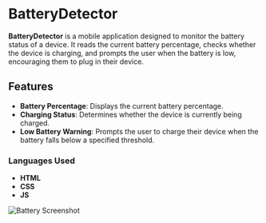 # BatteryDetector

**BatteryDetector** is a mobile application designed to monitor the battery status of a device. It reads the current battery percentage, checks whether the device is charging, and prompts the user when the battery is low, encouraging them to plug in their device.

## Features

- **Battery Percentage**: Displays the current battery percentage.
- **Charging Status**: Determines whether the device is currently being charged.
- **Low Battery Warning**: Prompts the user to charge their device when the battery falls below a specified threshold.

### Languages Used

- **HTML**
- **CSS**
- **JS**

![Battery Screenshot](images/IMG_6892.jpeg)
